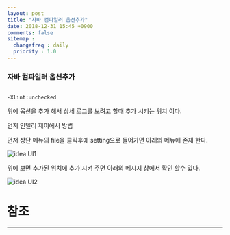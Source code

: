 ```yaml
---
layout: post
title: "자바 컴파일러 옵션추가"
date: 2018-12-31 15:45 +0900
comments: false
sitemap :
  changefreq : daily
  priority : 1.0
---
```


### 자바 컴파일러 옵션추가

```

-Xlint:unchecked 

```

위에 옵션을 추가 해서 상세 로그를 보려고 할때 추가 시키는 위치 이다.

먼저 인텔리 제이에서 방법

먼저 상단 메뉴의 file을 클릭후애 setting으로 들어가면 아래의 메뉴에 존재 한다.

![idea UI1](https://sejoung.github.io/images/2018_12_31_01.jpg)

위에 보면 추가된 위치에 추가 시켜 주면 아래의 메시지 창에서 확인 할수 있다.

![idea UI2](https://sejoung.github.io/images/2018_12_31_02.jpg)



# 참조
-----

